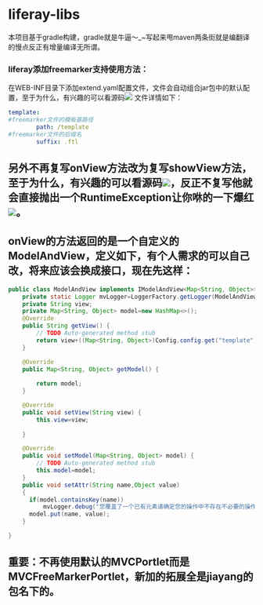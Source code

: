 # liferay-libs
本项目基于gradle构建，gradle就是牛逼～_~写起来甩maven两条街就是编翻译的慢点反正有增量编译无所谓。
### liferay添加freemarker支持使用方法：
在WEB-INF目录下添加extend.yaml配置文件，文件会自动组合jar包中的默认配置，至于为什么，有兴趣的可以看源码![](https://ss0.bdstatic.com/70cFvHSh_Q1YnxGkpoWK1HF6hhy/it/u=898286550,2901399876&fm=26&gp=0.jpg)
文件详情如下：
``` yaml
template:
#freemarker文件的模板基路径
        path: /template
#freemarker文件的后缀名
        suffix: .ftl
```
## 另外不再复写onView方法改为复写showView方法，至于为什么，有兴趣的可以看源码![](https://ss0.bdstatic.com/70cFvHSh_Q1YnxGkpoWK1HF6hhy/it/u=898286550,2901399876&fm=26&gp=0.jpg)，反正不复写他就会直接抛出一个RuntimeException让你咻的一下爆红![](https://ss0.bdstatic.com/70cFvHSh_Q1YnxGkpoWK1HF6hhy/it/u=898286550,2901399876&fm=26&gp=0.jpg)。

## onView的方法返回的是一个自定义的ModelAndView，定义如下，有个人需求的可以自己改，将来应该会换成接口，现在先这样：
``` java
public class ModelAndView implements IModelAndView<Map<String, Object>> {
	private static Logger mvLogger=LoggerFactory.getLogger(ModelAndView.class);
	private String view;
	private Map<String, Object> model=new HashMap<>();
	@Override
	public String getView() {
		// TODO Auto-generated method stub
		return view+((Map<String, Object>)Config.config.get("template")).get("suffix");
	}

	@Override
	public Map<String, Object> getModel() {
		
		return model;
	}

	@Override
	public void setView(String view) {
		this.view=view;
		
	}

	@Override
	public void setModel(Map<String, Object> model) {
		// TODO Auto-generated method stub
		this.model=model;
	}
	public void setAttr(String name,Object value)
	{
	  if(model.containsKey(name))
		  mvLogger.debug("您覆盖了一个已有元素请确定您的操作中不存在不必要的操作，这可能降低程序的效率，键值为：{}",name);
	  model.put(name, value);
	}

}
```

## 重要：不再使用默认的MVCPortlet而是MVCFreeMarkerPortlet，新加的拓展全是jiayang的包名下的。
